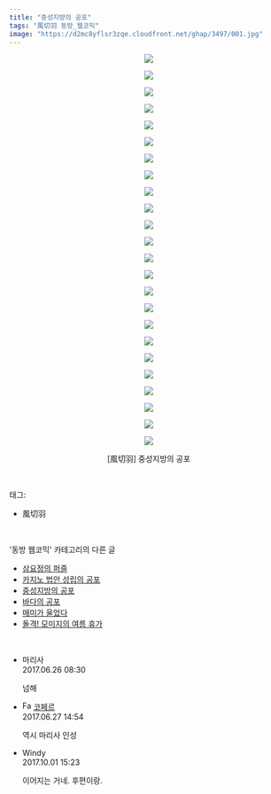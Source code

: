 ```yaml
---
title: "중성지방의 공포"
tags: "風切羽 동방_웹코믹"
image: "https://d2mc8yflsr3zqe.cloudfront.net/ghap/3497/001.jpg"
---
```

<div class="article">
<p style="text-align: center; clear: none; float: none;"><img src="{{ site.imgserver2 }}/ghap/3497/001.jpg"/></p>
<p style="text-align: center; clear: none; float: none;"><img src="{{ site.imgserver2 }}/ghap/3497/002.jpg"/></p>
<p style="text-align: center; clear: none; float: none;"><img src="{{ site.imgserver2 }}/ghap/3497/003.jpg"/></p>
<p style="text-align: center; clear: none; float: none;"><img src="{{ site.imgserver2 }}/ghap/3497/004.jpg"/></p>
<p style="text-align: center; clear: none; float: none;"><img src="{{ site.imgserver2 }}/ghap/3497/005.jpg"/></p>
<p style="text-align: center; clear: none; float: none;"><img src="{{ site.imgserver2 }}/ghap/3497/006.jpg"/></p>
<p style="text-align: center; clear: none; float: none;"><img src="{{ site.imgserver2 }}/ghap/3497/007.jpg"/></p>
<p style="text-align: center; clear: none; float: none;"><img src="{{ site.imgserver2 }}/ghap/3497/008.jpg"/></p>
<p style="text-align: center; clear: none; float: none;"><img src="{{ site.imgserver2 }}/ghap/3497/009.jpg"/></p>
<p style="text-align: center; clear: none; float: none;"><img src="{{ site.imgserver2 }}/ghap/3497/010.jpg"/></p>
<p style="text-align: center; clear: none; float: none;"><img src="{{ site.imgserver2 }}/ghap/3497/011.jpg"/></p>
<p style="text-align: center; clear: none; float: none;"><img src="{{ site.imgserver2 }}/ghap/3497/012.jpg"/></p>
<p style="text-align: center; clear: none; float: none;"><img src="{{ site.imgserver2 }}/ghap/3497/013.jpg"/></p>
<p style="text-align: center; clear: none; float: none;"><img src="{{ site.imgserver2 }}/ghap/3497/014.jpg"/></p>
<p style="text-align: center; clear: none; float: none;"><img src="{{ site.imgserver2 }}/ghap/3497/015.jpg"/></p>
<p style="text-align: center; clear: none; float: none;"><img src="{{ site.imgserver2 }}/ghap/3497/016.jpg"/></p>
<p style="text-align: center; clear: none; float: none;"><img src="{{ site.imgserver2 }}/ghap/3497/017.jpg"/></p>
<p style="text-align: center; clear: none; float: none;"><img src="{{ site.imgserver2 }}/ghap/3497/018.jpg"/></p>
<p style="text-align: center; clear: none; float: none;"><img src="{{ site.imgserver2 }}/ghap/3497/019.jpg"/></p>
<p style="text-align: center; clear: none; float: none;"><img src="{{ site.imgserver2 }}/ghap/3497/020.jpg"/></p>
<p style="text-align: center; clear: none; float: none;"><img src="{{ site.imgserver2 }}/ghap/3497/021.jpg"/></p>
<p style="text-align: center; clear: none; float: none;"><img src="{{ site.imgserver2 }}/ghap/3497/022.jpg"/></p>
<p style="text-align: center; clear: none; float: none;"><img src="{{ site.imgserver2 }}/ghap/3497/023.jpg"/></p>
<p style="text-align: center; clear: none; float: none;"><img src="{{ site.imgserver2 }}/ghap/3497/024.jpg"/></p>
<p style="text-align: center; clear: none; float: none;">[風切羽] 중성지방의 공포</p>
</div><br/>
<div class="tagTrail">
<p>태그: </p>
<ul>
<li>風切羽</li>
</ul>
</div><br/>
<div class="another">
<p>'동방 웹코믹' 카테고리의 다른 글</p>
<ul>
<li><a href="/ghap_3500">삼요정의 퍼즐</a></li>
<li><a href="/ghap_3498">카지노 법안 성립의 공포</a></li>
<li><a href="/ghap_3497">중성지방의 공포</a></li>
<li><a href="/ghap_3496">바다의 공포</a></li>
<li><a href="/ghap_3495">매미가 울었다</a></li>
<li><a href="/ghap_3494">돌격! 모미지의 여름 휴가</a></li>
</ul>
</div><br/>
<div class="cb_module cb_fluid">
<div class="cb_wrt cb_profile">
<div class="comment">
<ul>
<li class="cb_thumb_off" id="comment15022569">
<div class="cb_comment_area">
<div class="cb_info_area">
<div class="cb_section">
<span class="cb_nick_name">마리사</span>
</div>
<div class="cb_section">
<span class="cb_date">2017.06.26 08:30 </span>
</div>
</div>
<div class="cb_dsc_comment">
<p class="cb_dsc">
											넘해
										</p>
</div>
</div></li>
<li class="cb_thumb_off" id="comment15023671">
<div class="cb_comment_area">
<div class="cb_info_area">
<div class="cb_section">
<span class="cb_nick_name"><img alt="Favicon of http://blog.naver.com/berpo77/221034942905" height="16" onerror="this.onerror=null;this.parentNode.removeChild(this)" src="http://blog.naver.com/favicon.ico" width="16"/> <a href="http://blog.naver.com/berpo77/221034942905" onclick="return openLinkInNewWindow(this)">코페르</a></span>
</div>
<div class="cb_section">
<span class="cb_date">2017.06.27 14:54 </span>
</div>
</div>
<div class="cb_dsc_comment">
<p class="cb_dsc">
											역시 마리사 인성 
										</p>
</div>
</div></li>
<li class="cb_thumb_off" id="comment15094343">
<div class="cb_comment_area">
<div class="cb_info_area">
<div class="cb_section">
<span class="cb_nick_name">Windy</span>
</div>
<div class="cb_section">
<span class="cb_date">2017.10.01 15:23 </span>
</div>
</div>
<div class="cb_dsc_comment">
<p class="cb_dsc">
											이어지는 거네. 후편이랑.
										</p>
</div>
</div></li>
</ul>
</div>
</div><!-- commentList close -->
</div><br/>
